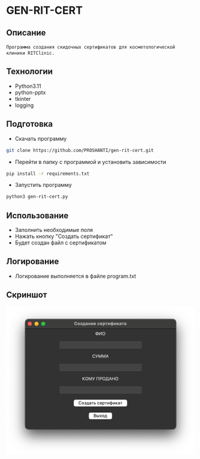 # GEN-RIT-CERT
## Описание
```text
Программа создания скидочных сертификатов для косметологической клиники RITClinic.
```

## Технологии
- Python3.11
- python-pptx
- tkinter
- logging
## Подготовка
- Скачать программу
```bash
git clone https://github.com/PROSHANTI/gen-rit-cert.git
```
- Перейти в папку с программой и установить зависимости
```bash
pip install -r requirements.txt 
```
- Запустить программу
```bash
python3 gen-rit-cert.py 
```
## Использование
- Заполнить необходимые поля
- Нажать кнопку "Создать сертификат"
- Будет создан файл с сертификатом

## Логирование
- Логирование выполняется в файле program.txt

## Скриншот

![alt text](https://github.com/PROSHANTI/gen-rit-cert/blob/eff91f3b2d3c0e85dd473fdc2b5ebf0177328299/Screenshot_MacOS.png)
